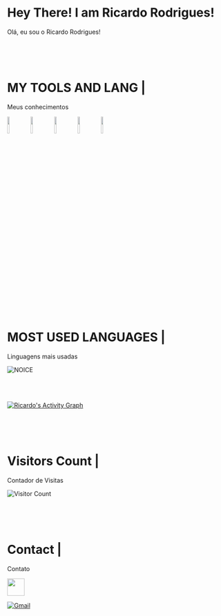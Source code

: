 <!-- - 👋 Hi, I’m @rrccdd6
- 👀 I’m interested in data...
- 🌱 I’m currently learning sql, oracle, mysql ...
- 💞️ I’m looking to collaborate on ...
- 📫 How to reach me rrccdd6@gmail.com...-->

# Hey There! I am Ricardo Rodrigues!  
Olá, eu sou o Ricardo Rodrigues!

<br><br><br>

# MY TOOLS AND LANG  |  
Meus conhecimentos 

  <p align ="left">
  <code><img width="10%"  src="https://www.vectorlogo.zone/logos/git-scm/git-scm-ar21.svg"></code>  
  <code><img width="10%"  src="https://www.vectorlogo.zone/logos/mysql/mysql-ar21.svg"></code>
  <code><img width="10%"  src="https://www.vectorlogo.zone/logos/sqlite/sqlite-ar21.svg"></code>
  <code><img width="10%"  src="https://www.vectorlogo.zone/logos/w3_html5/w3_html5-ar21.svg"></code>
  <code><img width="10%"  src="https://www.vectorlogo.zone/logos/github/github-ar21.svg"></code>
  </p> 


<br><br><br>
# MOST USED LANGUAGES | 
Linguagens mais usadas

![NOICE](https://github-readme-stats.vercel.app/api/top-langs/?username=rrccdd6&theme=midnight-purple&show_icons=true&count_private=true)

<br><br><br>
  <a href="https://github.com/rrccdd6"><img alt="Ricardo's Activity Graph" src="https://activity-graph.herokuapp.com/graph?username=rrccdd6&bg_color=1F222E&color=F8D866&line=F85D7F&point=FFFFFF&hide_border=true" /></a>

<br><br><br>
# Visitors Count | 
Contador de Visitas 

![Visitor Count](https://profile-counter.glitch.me/rrccdd6/count.svg)

<br><br><br>
# Contact | 
Contato

<a href="https://www.instagram.com/rrfernandes9" target="blank"><img align="center" src="https://cdn2.iconfinder.com/data/icons/social-icons-33/128/Instagram-256.png"  height="40" width="40" /></a> &nbsp;&nbsp;

[![Gmail](https://img.shields.io/badge/-Gmail-c14438?style=flat&logo=Gmail&logoColor=white)](rrccdd6:rrccdd6@gmal.com)

<!---
rrccdd6/rrccdd6 is a ✨ special ✨ repository because its `README.md` (this file) appears on your GitHub profile.
You can click the Preview link to take a look at your changes.
--->
